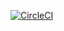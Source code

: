 [![CircleCI](https://circleci.com/gh/igaimerca/atlp-capstone-project-server.svg?style=shield)](https://circleci.com/gh/circleci-docs)
